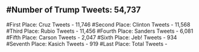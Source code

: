 #Number of Trump Tweets: 54,737
---
#First Place: Cruz Tweets - 11,746
#Second Place: Clinton Tweets - 11,568
#Third Place: Rubio Tweets - 11,456
#Fourth Place: Sanders Tweets - 6,081
#Fifth Place: Carson Tweets - 2,047
#Sixth Place: Jeb! Tweets - 934
#Seventh Place: Kasich Tweets - 919
#Last Place: Total Tweets -  

